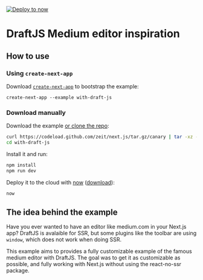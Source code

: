 [![Deploy to now](https://deploy.now.sh/static/button.svg)](https://deploy.now.sh/?repo=https://github.com/zeit/next.js/tree/master/examples/with-draft-js)
# DraftJS Medium editor inspiration

## How to use

### Using `create-next-app`

Download [`create-next-app`](https://github.com/segmentio/create-next-app) to bootstrap the example:

```
create-next-app --example with-draft-js
```

### Download manually

Download the example [or clone the repo](https://github.com/zeit/next.js):

```bash
curl https://codeload.github.com/zeit/next.js/tar.gz/canary | tar -xz --strip=2 next.js-canary/examples/with-draft-js
cd with-draft-js
```

Install it and run:

```bash
npm install
npm run dev
```

Deploy it to the cloud with [now](https://zeit.co/now) ([download](https://zeit.co/download)):

```bash
now
```

## The idea behind the example

Have you ever wanted to have an editor like medium.com in your Next.js app? DraftJS is avalaible for SSR, but some plugins like the toolbar are using `window`, which does not work when doing SSR.

This example aims to provides a fully customizable example of the famous medium editor with DraftJS. The goal was to get it as customizable as possible, and fully working with Next.js without using the react-no-ssr package.
